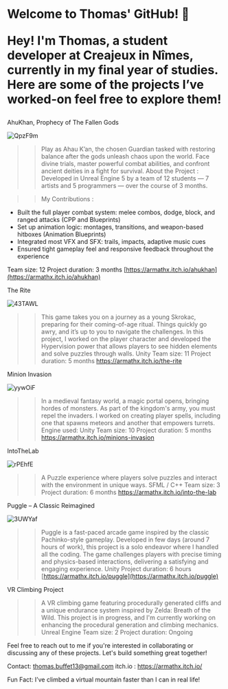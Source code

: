 <h1>Welcome to Thomas' GitHub! 👋
  
Hey! I'm Thomas, a student developer at Creajeux in Nîmes, currently in my final year of studies.
Here are some of the projects I’ve worked-on feel free to explore them!</h1>

AhuKhan, Prophecy of The Fallen Gods

![QpzF9m](https://github.com/user-attachments/assets/989e28dd-f8e9-47ba-a20e-a5f1c87870ef)

>> Play as Ahau K’an, the chosen Guardian tasked with restoring balance after the gods unleash chaos upon the world. Face divine trials, master powerful combat abilities, and confront ancient deities in a fight for survival.
About the Project :
Developed in Unreal Engine 5 by a team of 12 students — 7 artists and 5 programmers — over the course of 3 months.

>> My Contributions :
- Built the full player combat system: melee combos, dodge, block, and ranged attacks (CPP and Blueprints)
- Set up animation logic: montages, transitions, and weapon-based hitboxes (Animation Blueprints)
- Integrated most VFX and SFX: trails, impacts, adaptive music cues
- Ensured tight gameplay feel and responsive feedback throughout the experience
  
Team size: 12
Project duration: 3 months
[https://armathx.itch.io/ahukhan](https://armathx.itch.io/ahukhan)


The Rite

![43TAWL](https://github.com/user-attachments/assets/1364c280-c076-4c96-84de-fa638cfd936d)

>> This game takes you on a journey as a young Skrokac, preparing for their coming-of-age ritual. Things quickly go awry, and it’s up to you to navigate the challenges.
In this project, I worked on the player character and developed the Hypervision power that allows players to see hidden elements and solve puzzles through walls.
Unity
Team size: 11
Project duration: 5 months
https://armathx.itch.io/the-rite


Minion Invasion

![yywOiF](https://github.com/user-attachments/assets/967ab1d9-2a44-4531-8ce1-7b9360433705)

>> In a medieval fantasy world, a magic portal opens, bringing hordes of monsters. As part of the kingdom's army, you must repel the invaders.
I worked on creating player spells, including one that spawns meteors and another that empowers turrets.
Engine used: Unity
Team size: 10
Project duration: 5 months
https://armathx.itch.io/minions-invasion


IntoTheLab

![rPEhfE](https://github.com/user-attachments/assets/80678dac-21d0-4c75-aa68-4a48724f1459)

>> A Puzzle experience where players solve puzzles and interact with the environment in unique ways.
SFML / C++
Team size: 3
Project duration: 6 months
https://armathx.itch.io/into-the-lab

Puggle – A Classic Reimagined

![3UWYaf](https://github.com/user-attachments/assets/f0ead450-d0a2-471c-80c9-b444a9928c7e)

>> Puggle is a fast-paced arcade game inspired by the classic Pachinko-style gameplay. Developed in few days (around 7 hours of work), this project is a solo endeavor where I handled all the coding. The game challenges players with precise timing and physics-based interactions, delivering a satisfying and engaging experience.
Unity
Project duration: 6 hours
[https://armathx.itch.io/puggle](https://armathx.itch.io/puggle) 

VR Climbing Project
>>A VR climbing game featuring procedurally generated cliffs and a unique endurance system inspired by Zelda: Breath of the Wild.
This project is in progress, and I'm currently working on enhancing the procedural generation and climbing mechanics.
Unreal Engine
Team size: 2
Project duration: Ongoing


Feel free to reach out to me if you're interested in collaborating or discussing any of these projects. Let's build something great together!

Contact: thomas.buffet13@gmail.com
itch.io : https://armathx.itch.io/

Fun Fact: I’ve climbed a virtual mountain faster than I can in real life!
